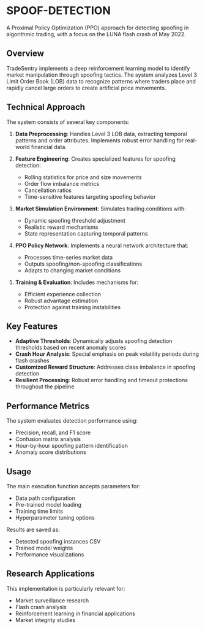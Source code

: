 # SPOOF-DETECTION

A Proximal Policy Optimization (PPO) approach for detecting spoofing in algorithmic trading, with a focus on the LUNA flash crash of May 2022.

## Overview

TradeSentry implements a deep reinforcement learning model to identify market manipulation through spoofing tactics. The system analyzes Level 3 Limit Order Book (LOB) data to recognize patterns where traders place and rapidly cancel large orders to create artificial price movements.

## Technical Approach

The system consists of several key components:

1. **Data Preprocessing**: Handles Level 3 LOB data, extracting temporal patterns and order attributes. Implements robust error handling for real-world financial data.

2. **Feature Engineering**: Creates specialized features for spoofing detection:
   - Rolling statistics for price and size movements
   - Order flow imbalance metrics
   - Cancellation ratios
   - Time-sensitive features targeting spoofing behavior

3. **Market Simulation Environment**: Simulates trading conditions with:
   - Dynamic spoofing threshold adjustment
   - Realistic reward mechanisms
   - State representation capturing temporal patterns

4. **PPO Policy Network**: Implements a neural network architecture that:
   - Processes time-series market data
   - Outputs spoofing/non-spoofing classifications
   - Adapts to changing market conditions

5. **Training & Evaluation**: Includes mechanisms for:
   - Efficient experience collection
   - Robust advantage estimation
   - Protection against training instabilities

## Key Features

- **Adaptive Thresholds**: Dynamically adjusts spoofing detection thresholds based on recent anomaly scores
- **Crash Hour Analysis**: Special emphasis on peak volatility periods during flash crashes
- **Customized Reward Structure**: Addresses class imbalance in spoofing detection
- **Resilient Processing**: Robust error handling and timeout protections throughout the pipeline

## Performance Metrics

The system evaluates detection performance using:
- Precision, recall, and F1 score
- Confusion matrix analysis
- Hour-by-hour spoofing pattern identification
- Anomaly score distributions

## Usage

The main execution function accepts parameters for:
- Data path configuration
- Pre-trained model loading
- Training time limits
- Hyperparameter tuning options

Results are saved as:
- Detected spoofing instances CSV
- Trained model weights
- Performance visualizations

## Research Applications

This implementation is particularly relevant for:
- Market surveillance research
- Flash crash analysis
- Reinforcement learning in financial applications
- Market integrity studies
